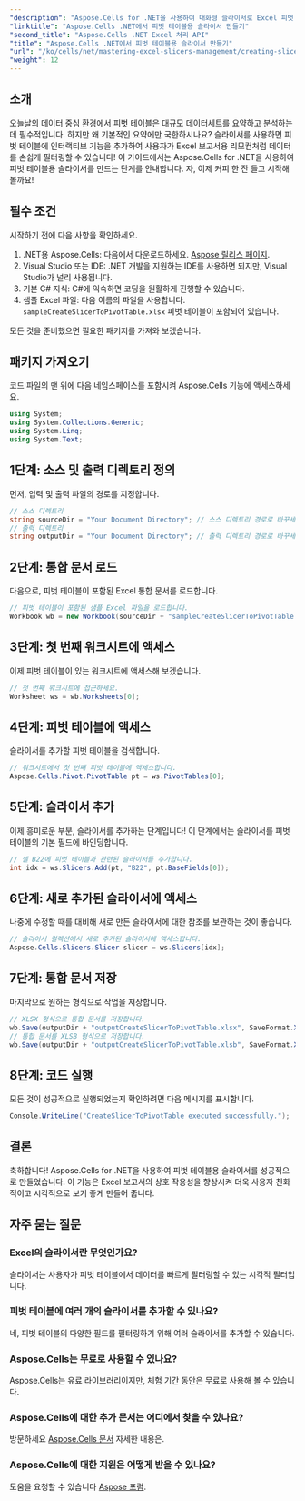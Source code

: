 ```yaml
---
"description": "Aspose.Cells for .NET을 사용하여 대화형 슬라이서로 Excel 피벗 테이블을 변환하는 방법을 알아보세요. 이 포괄적인 가이드는 그 과정을 안내합니다."
"linktitle": "Aspose.Cells .NET에서 피벗 테이블용 슬라이서 만들기"
"second_title": "Aspose.Cells .NET Excel 처리 API"
"title": "Aspose.Cells .NET에서 피벗 테이블용 슬라이서 만들기"
"url": "/ko/cells/net/mastering-excel-slicers-management/creating-slicer-for-pivot-table/"
"weight": 12
---
```


## 소개

오늘날의 데이터 중심 환경에서 피벗 테이블은 대규모 데이터세트를 요약하고 분석하는 데 필수적입니다. 하지만 왜 기본적인 요약에만 국한하시나요? 슬라이서를 사용하면 피벗 테이블에 인터랙티브 기능을 추가하여 사용자가 Excel 보고서용 리모컨처럼 데이터를 손쉽게 필터링할 수 있습니다! 이 가이드에서는 Aspose.Cells for .NET을 사용하여 피벗 테이블용 슬라이서를 만드는 단계를 안내합니다. 자, 이제 커피 한 잔 들고 시작해 볼까요!

## 필수 조건

시작하기 전에 다음 사항을 확인하세요.

1. .NET용 Aspose.Cells: 다음에서 다운로드하세요. [Aspose 릴리스 페이지](https://releases.aspose.com/cells/net/).
2. Visual Studio 또는 IDE: .NET 개발을 지원하는 IDE를 사용하면 되지만, Visual Studio가 널리 사용됩니다.
3. 기본 C# 지식: C#에 익숙하면 코딩을 원활하게 진행할 수 있습니다.
4. 샘플 Excel 파일: 다음 이름의 파일을 사용합니다. `sampleCreateSlicerToPivotTable.xlsx` 피벗 테이블이 포함되어 있습니다.

모든 것을 준비했으면 필요한 패키지를 가져와 보겠습니다.

## 패키지 가져오기

코드 파일의 맨 위에 다음 네임스페이스를 포함시켜 Aspose.Cells 기능에 액세스하세요.

```csharp
using System;
using System.Collections.Generic;
using System.Linq;
using System.Text;
```

## 1단계: 소스 및 출력 디렉토리 정의

먼저, 입력 및 출력 파일의 경로를 지정합니다.

```csharp
// 소스 디렉토리
string sourceDir = "Your Document Directory"; // 소스 디렉토리 경로로 바꾸세요
// 출력 디렉토리
string outputDir = "Your Document Directory"; // 출력 디렉토리 경로로 바꾸세요
```

## 2단계: 통합 문서 로드

다음으로, 피벗 테이블이 포함된 Excel 통합 문서를 로드합니다.

```csharp
// 피벗 테이블이 포함된 샘플 Excel 파일을 로드합니다.
Workbook wb = new Workbook(sourceDir + "sampleCreateSlicerToPivotTable.xlsx");
```

## 3단계: 첫 번째 워크시트에 액세스

이제 피벗 테이블이 있는 워크시트에 액세스해 보겠습니다.

```csharp
// 첫 번째 워크시트에 접근하세요.
Worksheet ws = wb.Worksheets[0];
```

## 4단계: 피벗 테이블에 액세스

슬라이서를 추가할 피벗 테이블을 검색합니다.

```csharp
// 워크시트에서 첫 번째 피벗 테이블에 액세스합니다.
Aspose.Cells.Pivot.PivotTable pt = ws.PivotTables[0];
```

## 5단계: 슬라이서 추가

이제 흥미로운 부분, 슬라이서를 추가하는 단계입니다! 이 단계에서는 슬라이서를 피벗 테이블의 기본 필드에 바인딩합니다.

```csharp
// 셀 B22에 피벗 테이블과 관련된 슬라이서를 추가합니다.
int idx = ws.Slicers.Add(pt, "B22", pt.BaseFields[0]);
```

## 6단계: 새로 추가된 슬라이서에 액세스

나중에 수정할 때를 대비해 새로 만든 슬라이서에 대한 참조를 보관하는 것이 좋습니다.

```csharp
// 슬라이서 컬렉션에서 새로 추가된 슬라이서에 액세스합니다.
Aspose.Cells.Slicers.Slicer slicer = ws.Slicers[idx];
```

## 7단계: 통합 문서 저장

마지막으로 원하는 형식으로 작업을 저장합니다.

```csharp
// XLSX 형식으로 통합 문서를 저장합니다.
wb.Save(outputDir + "outputCreateSlicerToPivotTable.xlsx", SaveFormat.Xlsx);
// 통합 문서를 XLSB 형식으로 저장합니다.
wb.Save(outputDir + "outputCreateSlicerToPivotTable.xlsb", SaveFormat.Xlsb);
```

## 8단계: 코드 실행

모든 것이 성공적으로 실행되었는지 확인하려면 다음 메시지를 표시합니다.

```csharp
Console.WriteLine("CreateSlicerToPivotTable executed successfully.");
```

## 결론

축하합니다! Aspose.Cells for .NET을 사용하여 피벗 테이블용 슬라이서를 성공적으로 만들었습니다. 이 기능은 Excel 보고서의 상호 작용성을 향상시켜 더욱 사용자 친화적이고 시각적으로 보기 좋게 만들어 줍니다. 

## 자주 묻는 질문

### Excel의 슬라이서란 무엇인가요?
슬라이서는 사용자가 피벗 테이블에서 데이터를 빠르게 필터링할 수 있는 시각적 필터입니다.

### 피벗 테이블에 여러 개의 슬라이서를 추가할 수 있나요?
네, 피벗 테이블의 다양한 필드를 필터링하기 위해 여러 슬라이서를 추가할 수 있습니다.

### Aspose.Cells는 무료로 사용할 수 있나요?
Aspose.Cells는 유료 라이브러리이지만, 체험 기간 동안은 무료로 사용해 볼 수 있습니다.

### Aspose.Cells에 대한 추가 문서는 어디에서 찾을 수 있나요?
방문하세요 [Aspose.Cells 문서](https://reference.aspose.com/cells/net/) 자세한 내용은.

### Aspose.Cells에 대한 지원은 어떻게 받을 수 있나요?
도움을 요청할 수 있습니다 [Aspose 포럼](https://forum.aspose.com/c/cells/9).